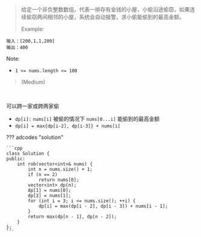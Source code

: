 <!-- prettier-ignore-start -->

> 给定一个非负整数数组，代表一排存有金钱的小屋，小偷沿途偷窃，如果连续偷窃两间相邻的小屋，系统会自动报警。求小偷能偷到的最高金额。<br>
>
>   Example:
```
输入：[200,1,1,200]
输出：400
```
Note:
>
- `1 <= nums.length <= 100`
>
> (Medium)

<!-- prettier-ignore-end -->

<br>

可以跨一家或跨两家偷

-   `dp[i]:` `nums[i]` 被偷的情况下 `nums[0...i]` 能偷到的最高金额
-   `dp[i] = max{dp[i-2], dp[i-3]} + nums[i]`

??? adcodes "solution"

    ```cpp
    class Solution {
    public:
        int rob(vector<int>& nums) {
            int n = nums.size() + 1;
            if (n == 2)
                return nums[0];
            vector<int> dp(n);
            dp[1] = nums[0];
            dp[2] = nums[1];
            for (int i = 3; i <= nums.size(); ++i) {
                dp[i] = max(dp[i - 2], dp[i - 3]) + nums[i - 1];
            }
            return max(dp[n - 1], dp[n - 2]);
        }
    };
    ```
